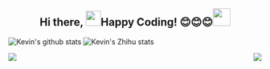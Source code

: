 
<!--
**lonelygo/lonelygo** is a ✨ _special_ ✨ repository because its `README.md` (this file) appears on your GitHub profile.

Here are some ideas to get you started:

- 🔭 I’m currently working on ...
- 🌱 I’m currently learning ...
- 👯 I’m looking to collaborate on ...
- 🤔 I’m looking for help with ...
- 💬 Ask me about ...
- 📫 How to reach me: ...
- 😄 Pronouns: ...
- ⚡ Fun fact: ...
-->

<h2 align="center"><b>Hi there, </b><img src="https://raw.githubusercontent.com/iampavangandhi/iampavangandhi/master/gifs/Hi.gif" width="30px"><b>Happy Coding! 😊😊😊</b><img src="https://media.giphy.com/media/WUlplcMpOCEmTGBtBW/giphy.gif" width="35px"></h2>


![Kevin's github stats](https://github-readme-stats.vercel.app/api?username=lonelygo&show_icons=true&theme=dracula)
![Kevin's Zhihu stats](https://stats.justsong.cn/api/zhihu?username=lonelygo&title_color=fff&icon_color=79ff97&text_color=9f9f9f&bg_color=151515)
<!--
<img align="right" alt="GIF" src="https://media.giphy.com/media/iIqmM5tTjmpOB9mpbn/giphy.gif" width="330px" />
-->

<a href="https://github.com/lonelygo/Shift-AI-models-to-real-world-products">
  <img align="left" src="https://github-readme-stats.vercel.app/api/pin/?username=lonelygo&repo=Shift-AI-models-to-real-world-products" />
</a>
<a href="https://github.com/lonelygo/container_detection">
  <img align="right" src="https://github-readme-stats.vercel.app/api/pin/?username=lonelygo&repo=container_detection" />
</a>

